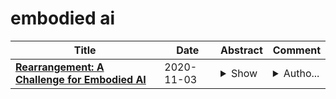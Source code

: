 # embodied ai

| **Title** | **Date** | **Abstract** | **Comment** |
| --- | --- | --- | --- |
| **[Rearrangement: A Challenge for Embodied AI](http://arxiv.org/abs/2011.01975v1)** | 2020-11-03 | <details><summary>Show</summary><p>We describe a framework for research and evaluation in Embodied AI. Our proposal is based on a canonical task: Rearrangement. A standard task can focus the development of new techniques and serve as a source of trained models that can be transferred to other settings. In the rearrangement task, the goal is to bring a given physical environment into a specified state. The goal state can be specified by object poses, by images, by a description in language, or by letting the agent experience the environment in the goal state. We characterize rearrangement scenarios along different axes and describe metrics for benchmarking rearrangement performance. To facilitate research and exploration, we present experimental testbeds of rearrangement scenarios in four different simulation environments. We anticipate that other datasets will be released and new simulation platforms will be built to support training of rearrangement agents and their deployment on physical systems.</p></details> | <details><summary>Autho...</summary><p>Authors are listed in alphabetical order</p></details> |